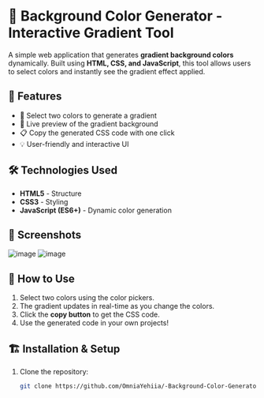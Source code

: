 # 🎨 Background Color Generator - Interactive Gradient Tool

A simple web application that generates **gradient background colors** dynamically. Built using **HTML, CSS, and JavaScript**, this tool allows users to select colors and instantly see the gradient effect applied.

## 🚀 Features
- 🎨 Select two colors to generate a gradient  
- 🔄 Live preview of the gradient background  
- 📋 Copy the generated CSS code with one click  
- 💡 User-friendly and interactive UI  

## 🛠️ Technologies Used
- **HTML5** - Structure  
- **CSS3** - Styling  
- **JavaScript (ES6+)** - Dynamic color generation  

## 📸 Screenshots  
![image](https://github.com/user-attachments/assets/25b180e0-9109-4db5-a1ef-9e64a4416585)
![image](https://github.com/user-attachments/assets/cf90023c-29d7-40c8-8a52-20cb25700918)


## 🎯 How to Use
1. Select two colors using the color pickers.  
2. The gradient updates in real-time as you change the colors.  
3. Click the **copy button** to get the CSS code.  
4. Use the generated code in your own projects!  

## 🏗️ Installation & Setup
1. Clone the repository:  
   ```sh
   git clone https://github.com/OmniaYehiia/-Background-Color-Generator---Interactive-Gradient-Tool.git
